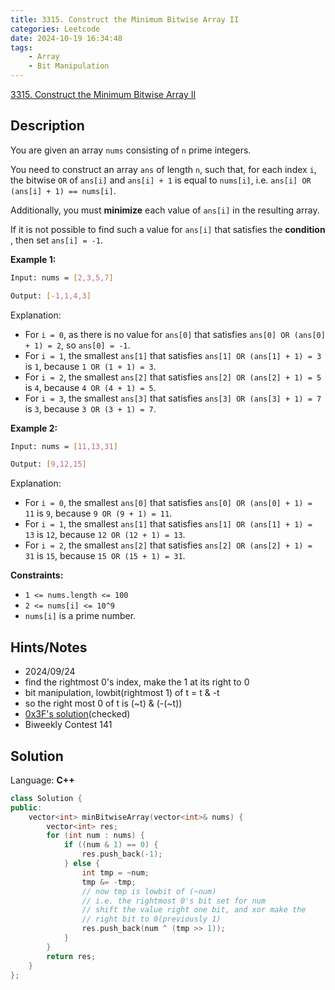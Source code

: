 ```yaml
---
title: 3315. Construct the Minimum Bitwise Array II
categories: Leetcode
date: 2024-10-19 16:34:48
tags:
    - Array
    - Bit Manipulation
---
```


[3315. Construct the Minimum Bitwise Array II](https://leetcode.com/problems/construct-the-minimum-bitwise-array-ii/description/)

## Description

You are given an array `nums` consisting of `n` prime integers.

You need to construct an array `ans` of length `n`, such that, for each index `i`, the bitwise `OR` of `ans[i]` and `ans[i] + 1` is equal to `nums[i]`, i.e. `ans[i] OR (ans[i] + 1) == nums[i]`.

Additionally, you must **minimize**  each value of `ans[i]` in the resulting array.

If it is not possible to find such a value for `ans[i]` that satisfies the **condition** , then set `ans[i] = -1`.

**Example 1:**

```bash
Input: nums = [2,3,5,7]

Output: [-1,1,4,3]
```

Explanation:

- For `i = 0`, as there is no value for `ans[0]` that satisfies `ans[0] OR (ans[0] + 1) = 2`, so `ans[0] = -1`.
- For `i = 1`, the smallest `ans[1]` that satisfies `ans[1] OR (ans[1] + 1) = 3` is `1`, because `1 OR (1 + 1) = 3`.
- For `i = 2`, the smallest `ans[2]` that satisfies `ans[2] OR (ans[2] + 1) = 5` is `4`, because `4 OR (4 + 1) = 5`.
- For `i = 3`, the smallest `ans[3]` that satisfies `ans[3] OR (ans[3] + 1) = 7` is `3`, because `3 OR (3 + 1) = 7`.

**Example 2:**

```bash
Input: nums = [11,13,31]

Output: [9,12,15]
```

Explanation:

- For `i = 0`, the smallest `ans[0]` that satisfies `ans[0] OR (ans[0] + 1) = 11` is `9`, because `9 OR (9 + 1) = 11`.
- For `i = 1`, the smallest `ans[1]` that satisfies `ans[1] OR (ans[1] + 1) = 13` is `12`, because `12 OR (12 + 1) = 13`.
- For `i = 2`, the smallest `ans[2]` that satisfies `ans[2] OR (ans[2] + 1) = 31` is `15`, because `15 OR (15 + 1) = 31`.

**Constraints:**

- `1 <= nums.length <= 100`
- `2 <= nums[i] <= 10^9`
- `nums[i]` is a prime number.

## Hints/Notes

- 2024/09/24
- find the rightmost 0's index, make the 1 at its right to 0
- bit manipulation, lowbit(rightmost 1) of t = t & -t
- so the right most 0 of t is (~t) & (-(~t))
- [0x3F's solution](https://leetcode.cn/problems/construct-the-minimum-bitwise-array-ii/solutions/2948584/o1-ji-suan-mei-ge-shu-pythonjavacgo-by-e-6l9l/)(checked)
- Biweekly Contest 141

## Solution

Language: **C++**

```C++
class Solution {
public:
    vector<int> minBitwiseArray(vector<int>& nums) {
        vector<int> res;
        for (int num : nums) {
            if ((num & 1) == 0) {
                res.push_back(-1);
            } else {
                int tmp = ~num;
                tmp &= -tmp;
                // now tmp is lowbit of (~num)
                // i.e. the rightmost 0's bit set for num
                // shift the value right one bit, and xor make the
                // right bit to 0(previously 1)
                res.push_back(num ^ (tmp >> 1));
            }
        }
        return res;
    }
};
```
